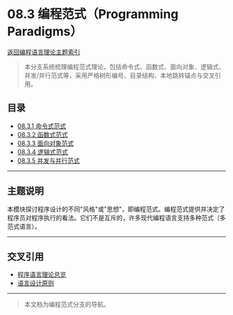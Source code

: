 # 08.3 编程范式（Programming Paradigms）
[返回编程语言理论主题索引](../README.md)

> 本分支系统梳理编程范式理论，包括命令式、函数式、面向对象、逻辑式、并发/并行范式等，采用严格树形编号、目录结构、本地跳转锚点与交叉引用。

## 目录

- [08.3.1 命令式范式](./08.3.1_Imperative_Paradigm.md)
- [08.3.2 函数式范式](./08.3.2_Functional_Paradigm.md)
- [08.3.3 面向对象范式](./08.3.3_Object_Oriented_Paradigm.md)
- [08.3.4 逻辑式范式](./08.3.4_Logic_Paradigm.md)
- [08.3.5 并发与并行范式](./08.3.5_Concurrent_and_Parallel_Paradigms.md)

---

## 主题说明

本模块探讨程序设计的不同"风格"或"思想"，即编程范式。编程范式提供并决定了程序员对程序执行的看法。它们不是互斥的，许多现代编程语言支持多种范式（多范式语言）。

---

## 交叉引用

- [程序语言理论总览](../README.md)
- [语言设计原则](../08.1_Language_Design_and_Specification/08.1.1_Language_Design_Principles.md)

---

> 本文档为编程范式分支的导航。
